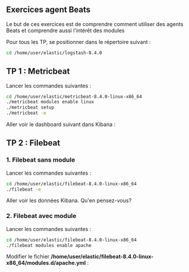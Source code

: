 
## Exercices agent Beats
Le but de ces exercices est de comprendre comment utiliser des agents Beats et comprendre aussi l'intérêt des modules

Pour tous les TP, se positionner dans le répertoire suivant :
``` sh
cd /home/user/elastic/logstash-8.4.0
```

## TP 1 : Metricbeat
Lancer les commandes suivantes :
``` sh
cd /home/user/elastic/metricbeat-8.4.0-linux-x86_64
./metricbeat modules enable linux
./metricbeat setup
./metricbeat -e
```
Aller voir le dashboard suivant dans Kibana :

## TP 2 : Filebeat
### 1. Filebeat sans module
Lancer les commandes suivantes :
``` sh
cd /home/user/elastic/filebeat-8.4.0-linux-x86_64
./filebeat -e
```

Aller voir les données Kibana. Qu'en pensez-vous?

### 2. Filebeat avec module
Lancer les commandes suivantes :
``` sh
cd /home/user/elastic/filebeat-8.4.0-linux-x86_64
./filebeat modules enable apache
```

Modifier le fichier **/home/user/elastic/filebeat-8.4.0-linux-x86_64/modules.d/apache.yml** :

